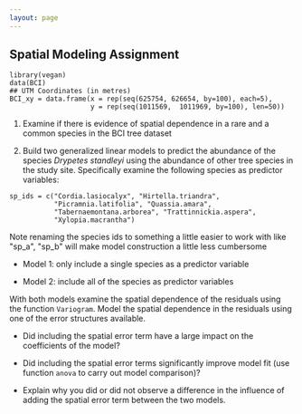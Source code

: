 ```yaml
---
layout: page
---
```


## Spatial Modeling Assignment

```{r}
library(vegan)
data(BCI)
## UTM Coordinates (in metres)
BCI_xy = data.frame(x = rep(seq(625754, 626654, by=100), each=5), 
                    y = rep(seq(1011569,  1011969, by=100), len=50))
```

1) Examine if there is evidence of spatial dependence in a rare and a common
species in the BCI tree dataset


2) Build two generalized linear models to predict the abundance of the species
*Drypetes standleyi* using the abundance of other tree species in the study site.
Specifically examine the following species as predictor variables:

```{r}
sp_ids = c("Cordia.lasiocalyx", "Hirtella.triandra",
           "Picramnia.latifolia", "Quassia.amara",
           "Tabernaemontana.arborea", "Trattinnickia.aspera", 
           "Xylopia.macrantha")
```
Note renaming the species ids to something a little easier to work with like
"sp_a", "sp_b" will make model construction a little less cumbersome

* Model 1: only include a single species as a predictor variable

* Model 2: include all of the species as predictor variables

With both models examine the spatial dependence of the residuals using the 
function `Variogram`. Model the spatial dependence in the residuals using one
of the error structures available. 

* Did including the spatial error term have a large impact on the coefficients
of the model?

* Did including the spatial error terms significantly improve model fit (use 
function `anova` to carry out model comparison)?

* Explain why you did or did not observe a difference in the influence of adding the spatial error term between the two models.
